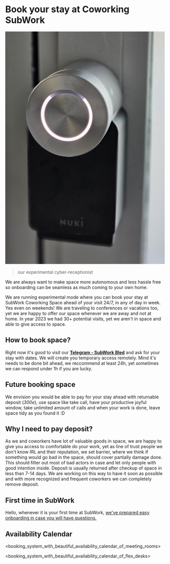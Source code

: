 # Book your stay at Coworking SubWork

![img](./pics/subwork_doorlock.png)
> our experimental cyber-receptionist

We are always want to make space more autonomous and less hassle free so onboarding can be seamless as much coming to your own home.

We are running experimental mode where you can book your stay at SubWork Coworking Space ahead of your visit 24/7, in any of day in week. Yes even on weekends! We are traveling to conferences or vacations too, yet we are happy to offer our space whenever we are away and not at home. In year 2023 we had 30+ potential visits, yet we aren't in space and able to give access to space.

How to book space?
---
Right now it's good to visit our [**Telegram - SubWork Bled**](https://t.me/+VoZsr7MEds84ZjQ0) and ask for your stay with dates. We will create you temporary access remotely. Mind it's needs to be done bit ahead, we reccommend at least 24h, yet sometimes we can respond under 1h if you are lucky.


Future booking space
---
We envision you would be able to pay for your stay ahead with returnable deposit (_300e_), use space like take call, have your productive joyful window, take unlimited amount of calls and when your work is done, leave space tidy as you found it :D

Why I need to pay deposit?
---
As we and coworkers have lot of valuable goods in space, we are happy to give you access to comfortable do your work, yet as line of trust people we don't know IRL and their reputation, we set barrier, where we think if something would go bad in the space, should cover partially damage done. This should filter out most of bad actors in case and let only people with good intention inside. Deposit is usually returned after checkup of space in less than 7-14 days.
We are working on this way to have it soon as possible and with more recognized and frequent coworkers we can completely remove deposit. 


First time in SubWork
---
Hello, whenever it is your first time at SubWork, [we've prepared easy onboarding in case you will have questions.](./first-time-in-subwork.md)


Availability Calendar
---
<booking_system_with_beautiful_availability_calendar_of_meeting_rooms>


<booking_system_with_beautiful_availability_calendar_of_flex_desks>
